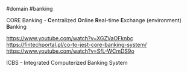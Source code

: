 #domain #banking 

CORE Banking - **C**entralized **O**nline **R**eal-time **E**xchange (environment) **B**anking

https://www.youtube.com/watch?v=XGZVaOFknbc
https://fintechportal.pl/co-to-jest-core-banking-system/
https://www.youtube.com/watch?v=SfL-WCmDS9o

ICBS - Integrated Computerized Banking System